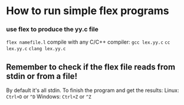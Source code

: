 # How to run simple flex programs

### use flex to produce the yy.c file
`flex namefile.l`
compile with any C/C++ compiler:
`gcc lex.yy.c`
`cc lex.yy.c`
`clang lex.yy.c`

## Remember to check if the flex file reads from stdin or from a file!
By default it's all stdin.
To finish the program and get the results:
Linux:
`Ctrl+D` or `^D`
Windows:
`Ctrl+Z` or `^Z`

